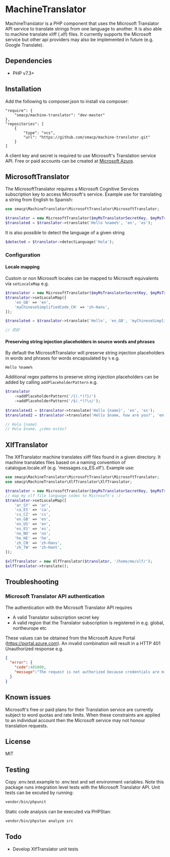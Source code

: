 # MachineTranslator
MachineTranslator is a PHP component that uses the Microsoft Translator API service to translate strings from one language to another. 
It is also able to machine translate xliff (.xlf) files. It currently supports the Microsoft service but other api providers 
may also be implemented in future (e.g. Google Translate).

## Dependencies

- PHP v7.3+

## Installation

Add the following to composer.json to install via composer:
```composer
"require": {
    "smacp/machine-translator": "dev-master"
},
"repositories": [
    {
        "type": "vcs",
        "url": "https://github.com/smacp/machine-translator.git"
    }
]
```
A client key and secret is required to use Microsoft's Translation service API. Free or paid accounts can be created at [Microsoft Azure](https://azure.microsoft.com).

## MicrosoftTranslator

The MicrosoftTranslator requires a Microsoft Cognitive Services subscription key to access Microsoft's service. Example use for translating a string from English to Spanish:

```php
use smacp\MachineTranslator\MicrosoftTranslator\MicrosoftTranslator;

$translator = new MicrosoftTranslator($myMsTranslatorSecretKey, $myMsTranslatorRegion);
$translated = $translator->translate('Hello %name%', 'en', 'es');
```

It is also possible to detect the language of a given string
```php
$detected = $translator->detectLanguage('Hola');
```

### Configuration

#### Locale mapping
Custom or non Microsoft locales can be mapped to Microsoft equivalents via `setLocaleMap` e.g.

```php
$translator = new MicrosoftTranslator($myMsTranslatorSecretKey, $myMsTranslatorRegion);
$translator->setLocaleMap([
    'en_GB' => 'en',
    'myChineseSimplifiedCode_CN' => 'zh-Hans',
]);

$translated = $translator->translate('Hello', 'en_GB', 'myChineseSimplifiedCode_CN');

// 您好
```

#### Preserving string injection placeholders in source words and phrases

By default the MicrosoftTranslator will preserve string injection placeholders in words and phrases for words encapsulated 
by `%` e.g.

```
Hello %name%
```

Additional regex patterns to preserve string injection placeholders can be added by calling `addPlaceholderPattern` e.g.

```php
$translator
    ->addPlaceholderPattern('/{(.*)?}/')
    ->addPlaceholderPattern('/$(.*)?\s/');
    
$translated1 = $translator->translate('Hello {name}', 'en', 'es');
$translated2 = $translator->translate('Hello $name, how are you?', 'en', 'es');

// Hola {name}
// Hola $name, ¿cómo estás?
```

XlfTranslator
----
The XlfTranslator machine translates xliff files found in a given directory. It machine translates files based on a naming convention of catalogue.locale.xlf (e.g. 'messages.ca_ES.xlf'). Example use:

```php
use smacp\MachineTranslator\MicrosoftTranslator\MicrosoftTranslator;
use smacp\MachineTranslator\XlfTranslator\XlfTranslator;

$translator = new MicrosoftTranslator($myMsTranslatorSecretKey, $myMsTranslatorRegion);
// map my xlf file language codes to Microsoft's :)
$translator->setLocaleMap([
    'ar_SY' => 'ar',
    'ca_ES' => 'ca',
    'cs_CZ' => 'cs',
    'en_GB' => 'en',
    'en_US' => 'en',
    'es_ES' => 'es',
    'no_NO' => 'no',
    'he_HE' => 'he',
    'zh_CN' => 'zh-Hans',
    'zh_TW' => 'zh-Hant',
]);

$xlfTranslator = new XlfTranslator($translator, '/home/me/xlf/');
$xlfTranslator->translate();
```
## Troubleshooting

### Microsoft Translator API authentication

The authentication with the Microsoft Translator API requires

- A valid Translator subscription secret key 
- A valid region that the Translator subscription is registered in e.g. global, northeurope etc

These values can be obtained from the Microsoft Azure Portal (https://portal.azure.com). An invalid combination will 
result in a HTTP 401 Unauthorized response e.g.

```json
{
  "error": {
    "code":401000,
    "message":"The request is not authorized because credentials are missing or invalid."
  }
}
```

## Known issues

Microsoft's free or paid plans for their Translation service are currently subject to word quotas and rate limits. When these constraints are applied to an individual account then the Microsoft service may not honour translation requests.

## License

MIT

## Testing

Copy .env.test.example to .env.test and set environment variables. Note this package runs integration level tests with 
the Microsoft Translator API. Unit tests can be excuted by running:

```bash
vendor/bin/phpunit
```

Static code analysis can be executed via PHPStan:

```bash
vendor/bin/phpstan analyze src
```
## Todo

- Develop XlfTranslator unit tests